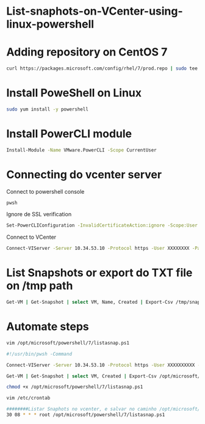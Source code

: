# List-snaphots-on-VCenter-using-linux-powershell




# Adding repository on CentOS 7


```bash
curl https://packages.microsoft.com/config/rhel/7/prod.repo | sudo tee /etc/yum.repos.d/microsoft.repo
```

# Install PoweShell on Linux


```bash
sudo yum install -y powershell
```

# Install PowerCLI module


```bash
Install-Module -Name VMware.PowerCLI -Scope CurrentUser
```

# Connecting do vcenter server

Connect to powershell console
```bash
pwsh 
```
Ignore de SSL verification
```bash
Set-PowerCLIConfiguration -InvalidCertificateAction:ignore -Scope:User
```
Connect to VCenter
```bash
Connect-VIServer -Server 10.34.53.10 -Protocol https -User XXXXXXXX -Password XXXXXXXXX
```

# List Snapshots or export do TXT file on /tmp path


```bash
Get-VM | Get-Snapshot | select VM, Name, Created | Export-Csv /tmp/snap.txt
```
# Automate steps 

```bash
vim /opt/microsoft/powershell/7/listasnap.ps1
```

```bash
#!/usr/bin/pwsh -Command

Connect-VIServer -Server 10.34.53.10 -Protocol https -User XXXXXXXXXX -Password XXXXXXX

Get-VM | Get-Snapshot | select VM, Created | Export-Csv /opt/microsoft/powershell/7/snapshots.txt
```


```bash
chmod +x /opt/microsoft/powershell/7/listasnap.ps1
```

```bash
vim /etc/crontab
```
```bash
########Listar Snaphots no vcenter, e salvar no caminho /opt/microsoft/powershell/7/snapshots.txt######
30 08 * * * root /opt/microsoft/powershell/7/listasnap.ps1
```


